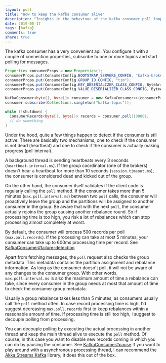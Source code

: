 ```yaml
---
layout: post
title: "How to keep the kafka consumer alive"
description: "Insights in the behaviour of the kafka consumer poll loop"
date: 2019-05-17
tags: [kafka]
comments: true
share: true
---
```


The kafka consumer has a very convenient api. You configure it with a couple of connection properties, subscribe to one or more topics 
and start polling for messages.

```java
Properties consumerProps = new Properties();
consumerProps.put(ConsumerConfig.BOOTSTRAP_SERVERS_CONFIG, "kafka-broker:9092");
consumerProps.put(ConsumerConfig.GROUP_ID_CONFIG, "tim");
consumerProps.put(ConsumerConfig.KEY_DESERIALIZER_CLASS_CONFIG, ByteArrayDeserializer.class);
consumerProps.put(ConsumerConfig.VALUE_DESERIALIZER_CLASS_CONFIG, ByteArrayDeserializer.class);

KafkaConsumer<byte[], byte[]> consumer = new KafkaConsumer<>(consumerProps);
consumer.subscribe(Collections.singleton("kafka-topic"));

while (!shutdown) {
  ConsumerRecords<byte[], byte[]> records = consumer.poll(10000);
  // do something
}
```

Under the hood, quite a few things happen to detect if the consumer is still active. There are basically two mechanisms; 
one to check if the consumer is not dead (heartbeat) and one to check if the consumer is actually making progress (poll interval).

A background thread is sending heartbeats every 3 seconds (`heartbeat.interval.ms`). If the group coordinator (one of the brokers) doesn't hear a heartbeat 
for more than 10 seconds (`session.timeout.ms`), the consumer is considered dead and kicked out of the group. 

On the other hand, the consumer itself validates if the client code is regularly calling the `poll` method. If the consumer takes more 
than 5 minutes (`max.poll.interval.ms`)  between two `poll` calls, the consumer will proactively leave the group 
and the partitions will be assigned to another consumer in the group. Be aware that with the next `poll`, the consumer actually 
rejoins the group causing another rebalance round. 
So if processing time is too high, you risk a lot of rebalances which can stop processing almost completely at worst.  
 
By default, the consumer will process 500 records per poll (`max.poll.records`). If the processing can take at most 5 minutes, 
your consumer can take up to 600ms processing time per record. 
See [KafkaConsumer#failure-detection](https://kafka.apache.org/22/javadoc/org/apache/kafka/clients/consumer/KafkaConsumer.html#failuredetection)

Apart from fetching messages, the `poll` request also checks the group metadata. 
This metadata contains the partition assignment and rebalance information. 
As long as the consumer doesn't poll, it will not be aware of any changes to the consumer group. 
With other words, `max.poll.interval.ms` is also the maximum amount of time a rebalance can take, 
since every consumer in the group needs at most that amount of time to check the consumer group metadata.
 
Usually a group rebalance takes less than 5 minutes, as consumers usually call the `poll` method often. 
In case record processing time is high, I'd suggest decreasing `max.poll.records` first to keep rebalances within a reasonable amount of time. 
If processing time is still too high, I suggest to decouple polling from processing. 

You can decouple polling by executing the actual processing in another thread and keep the main thread alive to execute the `poll` method.
Of course, in this case you want to disable new records coming in which you can do by pausing the consumer. 
See [KafkaConsumer#pause](https://kafka.apache.org/22/javadoc/org/apache/kafka/clients/consumer/KafkaConsumer.html#pause-java.util.Collection-) 
If you want to play around with a asynchronous processing thread, I can recommend the 
[Akka Streams Kafka](https://doc.akka.io/docs/alpakka-kafka/current/home.html) library, it does this out of the box. 
